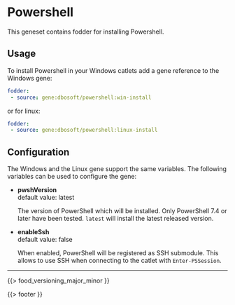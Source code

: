 # Powershell

This geneset contains fodder for installing Powershell.

## Usage

To install Powershell in your Windows catlets add a gene reference to the Windows gene:

``` yaml
fodder:
 - source: gene:dbosoft/powershell:win-install
```

or for linux:


``` yaml
fodder:
 - source: gene:dbosoft/powershell:linux-install
```

## Configuration

The Windows and the Linux gene support the same variables. The following variables can be used to configure the gene:

- **pwshVersion**  
  default value: latest
  
  The version of PowerShell which will be installed. Only PowerShell 7.4 or later have been tested. `latest` will install the latest released version.

- **enableSsh**  
  default value: false

  When enabled, PowerShell will be registered as SSH submodule. This allows to use SSH when connecting to the catlet with `Enter-PSSession`.

---

{{> food_versioning_major_minor }}

{{> footer }}

